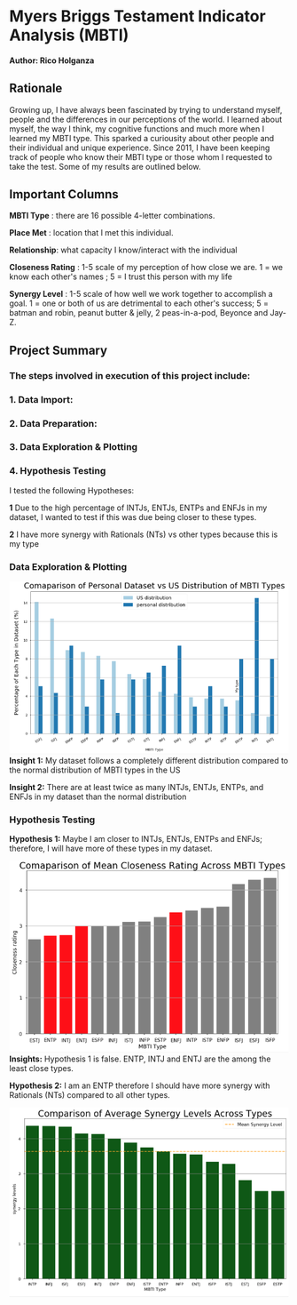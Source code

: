 # Myers Briggs Testament Indicator Analysis (MBTI)

#### Author: Rico Holganza

## Rationale
Growing up, I have always been fascinated by trying to understand myself, people and the differences in our perceptions of the world. I learned about myself, the way I think, my cognitive functions and much more when I learned my MBTI type. This sparked a curiousity about other people and their individual and unique experience. Since 2011, I have been keeping track of people who know their MBTI type or those whom I requested to take the test. Some of my results are outlined below.

## Important Columns

**MBTI Type** : there are 16 possible 4-letter combinations. 

**Place Met** : location that I met this individual.

**Relationship**: what capacity I know/interact with the individual

**Closeness Rating** : 1-5 scale of my perception of how close we are. 1 = we know each other's names ; 5 = I trust this person with my life

**Synergy Level** : 1-5 scale of how well we work together to accomplish a goal. 1 = one or both of us are detrimental to each other's success; 5 = batman and robin, peanut butter & jelly, 2 peas-in-a-pod, Beyonce and Jay-Z. 

## Project Summary

### **The steps involved in execution of this project include:**

### **1. Data Import:** 

### **2. Data Preparation:** 

### 3. Data Exploration & Plotting

### 4. Hypothesis Testing

I tested the following Hypotheses:

**1** Due to the high percentage of INTJs, ENTJs, ENTPs and ENFJs in my dataset, I wanted to test if this was due being closer to these types.

**2** I have more synergy with Rationals (NTs) vs other types because this is my type



### Data Exploration & Plotting

![](Images/personal_vs_normal.png)
**Insight 1:** My dataset follows a completely different distribution compared to the normal distribution of MBTI types in the US

**Insight 2:** There are at least twice as many INTJs, ENTJs, ENTPs, and ENFJs in my dataset than the normal distribution


### Hypothesis Testing

**Hypothesis 1:** Maybe I am closer to INTJs, ENTJs, ENTPs and ENFJs; therefore, I will have more of these types in my dataset.


![](Images/mean_closeness.png)
**Insights:** Hypothesis 1 is false. ENTP, INTJ and ENTJ are the among the least close types.


**Hypothesis 2:** I am an ENTP therefore I should have more synergy with Rationals (NTs) compared to all other types.



![](Images/avg_synergy.png)

